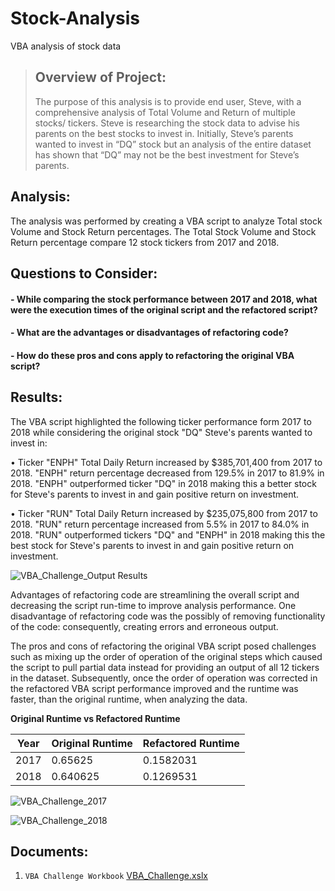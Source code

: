 # Stock-Analysis
VBA analysis of stock data

> ## Overview of Project:
> The purpose of this analysis is to provide end user, Steve, with a comprehensive analysis of Total Volume and Return of multiple stocks/ tickers. Steve is researching the stock data to advise his parents on the best stocks to invest in. Initially, Steve’s parents wanted to invest in “DQ” stock but an analysis of the entire dataset has shown that “DQ” may not be the best investment for Steve’s parents.

## Analysis:

The analysis was performed by creating a VBA script to analyze Total stock Volume and Stock Return percentages. The Total Stock Volume and Stock Return percentage compare 12 stock tickers from 2017 and 2018. 

## Questions to Consider:

####  - While comparing the stock performance between 2017 and 2018, what were the execution times of the original script and the refactored script?
####  - What are the advantages or disadvantages of refactoring code?
####  - How do these pros and cons apply to refactoring the original VBA script?

## Results:

The VBA script highlighted the following ticker performance form 2017 to 2018 while considering the original stock "DQ" Steve's parents wanted to invest in:

 • Ticker "ENPH" Total Daily Return increased by $385,701,400 from 2017 to 2018. "ENPH" return percentage decreased from 129.5% in 2017 to 81.9% in 2018. "ENPH"        outperformed ticker "DQ" in 2018 making this a better stock for Steve's parents to invest in and gain positive return on investment.

 • Ticker "RUN" Total Daily Return increased by $235,075,800 from 2017 to 2018. "RUN" return percentage increased from 5.5% in 2017 to 84.0% in 2018. "RUN" outperformed  tickers "DQ"  and "ENPH" in 2018 making this the best stock for Steve's parents to invest in and gain positive return on investment.
 
![VBA_Challenge_Output Results](https://user-images.githubusercontent.com/95396477/148671360-6172d7a6-16ce-4060-a111-1204b79803e5.png)

Advantages of refactoring code are streamlining the overall script and decreasing the script run-time to improve analysis performance. One disadvantage of refactoring code was the possibly of removing functionality of the code: consequently, creating errors and erroneous output.

The pros and cons of refactoring the original VBA script posed challenges such as mixing up the order of operation of the original steps which caused the script to pull partial data instead for providing an output of all 12 tickers in the dataset. Subsequently, once the order of operation was corrected in the refactored VBA script performance improved and the runtime was faster, than the original runtime, when analyzing the data.

**Original Runtime vs Refactored Runtime**

| Year | Original Runtime| Refactored Runtime
| ------ | ----------- | ------| 
| 2017 | 0.65625 | 0.1582031 |
| 2018 | 0.640625 | 0.1269531 |

![VBA_Challenge_2017](https://user-images.githubusercontent.com/95396477/148671393-63f8749e-3321-4df4-9640-79cfe5ac50b9.png)

![VBA_Challenge_2018](https://user-images.githubusercontent.com/95396477/148671398-818b1de8-2e57-46d6-8218-d2d2c72cccd4.png)

## Documents:

1. `VBA Challenge Workbook` 
    [VBA_Challenge.xslx](https://github.com/MStewart0218/Stock-Analysis/blob/main/VBA_Challenge.xlsm)
 

